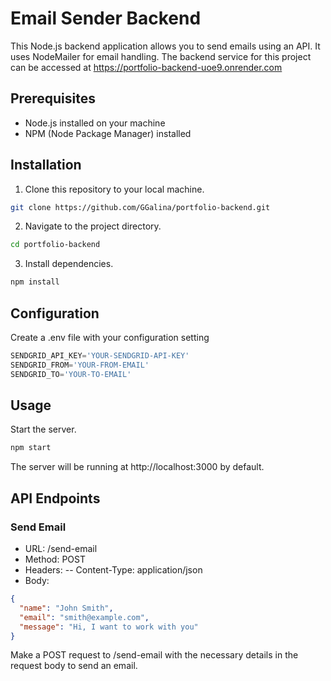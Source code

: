 # Email Sender Backend

This Node.js backend application allows you to send emails using an API. It uses NodeMailer for email handling.
The backend service for this project can be accessed at https://portfolio-backend-uoe9.onrender.com

## Prerequisites

- Node.js installed on your machine
- NPM (Node Package Manager) installed

## Installation

1. Clone this repository to your local machine.

```bash
git clone https://github.com/GGalina/portfolio-backend.git
```

2. Navigate to the project directory.

```bash
cd portfolio-backend
```

3. Install dependencies.

```bash
npm install
```

## Configuration

Create a .env file with your configuration setting

```javascript
SENDGRID_API_KEY='YOUR-SENDGRID-API-KEY'
SENDGRID_FROM='YOUR-FROM-EMAIL'
SENDGRID_TO='YOUR-TO-EMAIL'
```

## Usage

Start the server.

```bash
npm start
```
The server will be running at http://localhost:3000 by default.

## API Endpoints
### Send Email
- URL: /send-email
- Method: POST
- Headers:
 -- Content-Type: application/json
- Body:

```json
{
  "name": "John Smith",
  "email": "smith@example.com",
  "message": "Hi, I want to work with you"
}
```

Make a POST request to /send-email with the necessary details in the request body to send an email.
